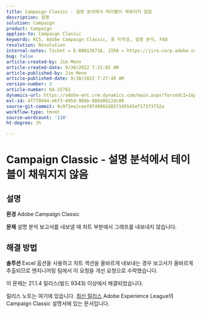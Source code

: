 ```yaml
---
title: Campaign Classic - 설명 분석에서 테이블이 채워지지 않음
description: 설명
solution: Campaign
product: Campaign
applies-to: Campaign Classic
keywords: KCS, Adobe Campaign Classic, 표 미작성, 설명 분석, FAQ
resolution: Resolution
internal-notes: Ticket = E-000136718, JIRA = https://jira.corp.adobe.com/browse/NEO-24963
bug: false
article-created-by: Jim Menn
article-created-date: 9/30/2022 7:21:02 AM
article-published-by: Jim Menn
article-published-date: 9/30/2022 7:27:49 AM
version-number: 3
article-number: KA-15781
dynamics-url: https://adobe-ent.crm.dynamics.com/main.aspx?forceUCI=1&pagetype=entityrecord&etn=knowledgearticle&id=7872c36a-9040-ed11-9db1-0022480866ad
exl-id: 4f778d44-e6f3-495d-966b-886d8b22dc89
source-git-commit: 9c971ee2ceef8f48902d857145545ef173f3752a
workflow-type: tm+mt
source-wordcount: '110'
ht-degree: 3%

---
```


# Campaign Classic - 설명 분석에서 테이블이 채워지지 않음

## 설명


<b>환경</b>
Adobe Campaign Classic

<b>문제</b>
설명 분석 보고서를 내보낼 때 차트 부분에서 그래프를 내보내지 않습니다.


## 해결 방법


<b>솔루션</b>
Excel 옵션을 사용하고 차트 섹션을 올바르게 내보내는 경우 보고서가 올바르게 추출되므로 엔지니어링 팀에서 이 요청을 개선 요청으로 수락했습니다.

이 문제는 21.1.4 릴리스(빌드 9343) 이상에서 해결되었습니다.

릴리스 노트는 여기에 있습니다. [최신 릴리스](https://experienceleague.adobe.com/docs/campaign-classic/using/release-notes/latest-release.html?lang=ko-KR) Adobe Experience League의 Campaign Classic 설명서에 있는 문서입니다.
